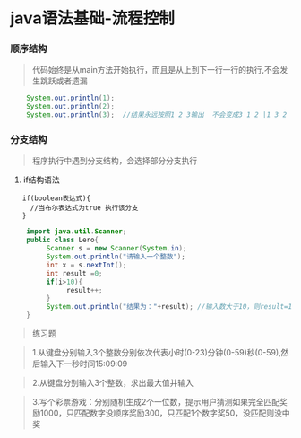 # java语法基础-流程控制

### 顺序结构
>  代码始终是从main方法开始执行，而且是从上到下一行一行的执行,不会发生跳跃或者遗漏

``` java
    System.out.println(1);
    System.out.println(2);
    System.out.println(3);  //结果永远按照1 2 3输出  不会变成3 1 2 |1 3 2
```
### 分支结构
>  程序执行中遇到分支结构，会选择部分分支执行

1. if结构语法
```
   if(boolean表达式){
     //当布尔表达式为true 执行该分支
   }
```
``` java
    import java.util.Scanner;
    public class Lero{
         Scanner s = new Scanner(System.in);
         System.out.println("请输入一个整数");
         int x = s.nextInt();
         int result =0;
         if(i>10){
              result++;
         }
         System.out.println("结果为："+result); //输入数大于10，则result=1;
    }
```

> 练习题

> 1.从键盘分别输入3个整数分别依次代表小时(0-23)分钟(0-59)秒(0-59),然后输入下一秒时间15:09:09

> 2.从键盘分别输入3个整数，求出最大值并输入

> 3.写个彩票游戏：分别随机生成2个一位数，提示用户猜测如果完全匹配奖励1000，只匹配数字没顺序奖励300，只匹配1个数字奖50，没匹配则没中奖










